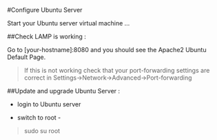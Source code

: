 #Configure Ubuntu Server

Start your Ubuntu server virtual machine ...

##Check LAMP is working :

Go to [your-hostname]:8080 and you should see the Apache2 Ubuntu Default Page.

>If this is not working check that your port-forwarding settings are correct in Settings->Network->Advanced->Port-forwarding

##Update and upgrade Ubuntu Server :

* login to Ubuntu server

* switch to root - 
>sudo su root







